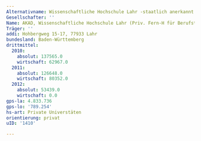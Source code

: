 ```yaml
---
Alternativname: Wissenschaftliche Hochschule Lahr -staatlich anerkannt
Gesellschafter: ''
Name: AKAD, Wissenschaftliche Hochschule Lahr (Priv. Fern-H für Berufstätige)
Träger: ''
addi: Hohbergweg 15-17, 77933 Lahr
bundesland: Baden-Württemberg
drittmittel:
  2010:
    absolut: 137565.0
    wirtschaft: 62967.0
  2011:
    absolut: 126648.0
    wirtschaft: 80352.0
  2012:
    absolut: 53439.0
    wirtschaft: 0.0
gps-la: 4.833.736
gps-lo: '789.254'
hs-art: Private Universtäten
orientierung: privat
uID: '1410'

---
```


